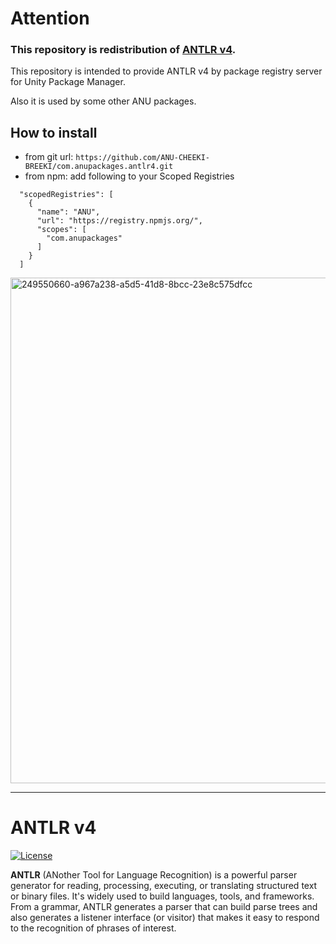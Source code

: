 # Attention

### This repository is redistribution of [ANTLR v4](https://github.com/antlr/antlr4).

This repository is intended to provide ANTLR v4 by package registry server for Unity Package Manager.

Also it is used by some other ANU packages.

## How to install

- from git url: `https://github.com/ANU-CHEEKI-BREEKI/com.anupackages.antlr4.git`
- from npm:  add following to your Scoped Registries
```
  "scopedRegistries": [
    {
      "name": "ANU",
      "url": "https://registry.npmjs.org/",
      "scopes": [
        "com.anupackages"
      ]
    }
  ]
```
<img width="809" alt="249550660-a967a238-a5d5-41d8-8bcc-23e8c575dfcc" src="https://github.com/ANU-CHEEKI-BREEKI/com.anupackages.antlr4/assets/15821105/c8e19b24-adaf-4d7e-a90e-958085b76961">

----

# ANTLR v4

[![License](https://img.shields.io/badge/license-BSD-blue.svg)](https://raw.githubusercontent.com/antlr/antlr4/master/LICENSE.txt)

**ANTLR** (ANother Tool for Language Recognition) is a powerful parser generator for reading, processing, executing, or translating structured text or binary files. It's widely used to build languages, tools, and frameworks. From a grammar, ANTLR generates a parser that can build parse trees and also generates a listener interface (or visitor) that makes it easy to respond to the recognition of phrases of interest.
